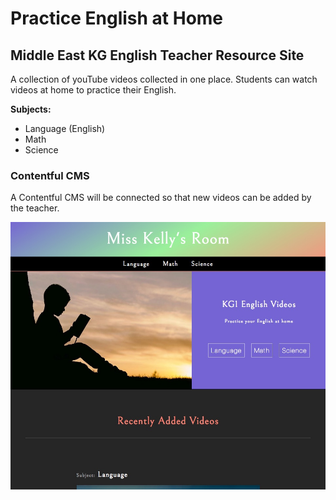 # Practice English at Home

## Middle East KG English Teacher Resource Site

A collection of youTube videos collected in one place. Students can watch videos at home to practice their English.

**Subjects:**

* Language (English)
* Math
* Science

### Contentful CMS

A Contentful CMS will be connected so that new videos can be added by the teacher.

![alt text](https://github.com/MichaelKeithM/images/blob/master/teacher-video-home.jpg)
